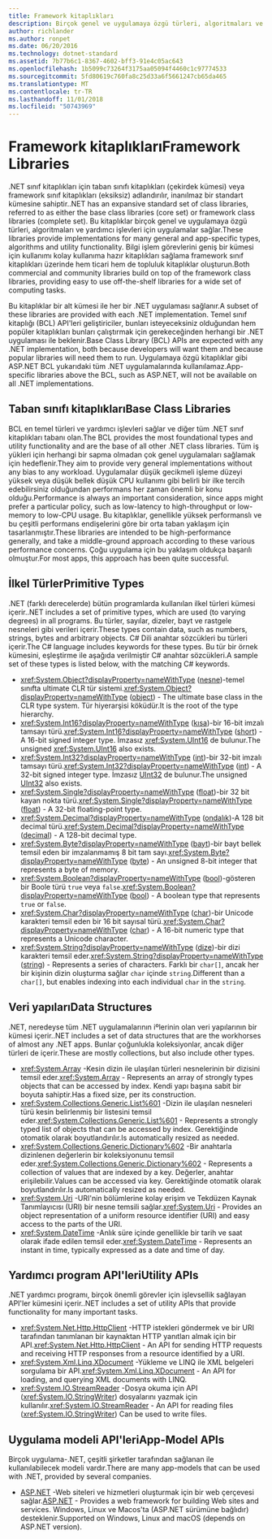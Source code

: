 ```yaml
---
title: Framework kitaplıkları
description: Birçok genel ve uygulamaya özgü türleri, algoritmaları ve yardımcı işlevleri için kitaplıkları uygulamaları nasıl sağladığını öğrenin.
author: richlander
ms.author: ronpet
ms.date: 06/20/2016
ms.technology: dotnet-standard
ms.assetid: 7b77b6c1-8367-4602-bff3-91e4c05ac643
ms.openlocfilehash: 1b5099c73264f3175aa05094f4460c1c97774533
ms.sourcegitcommit: 5fd80619c760fa8c25d33a6f5661247cb65da465
ms.translationtype: MT
ms.contentlocale: tr-TR
ms.lasthandoff: 11/01/2018
ms.locfileid: "50743969"
---
```

# <a name="framework-libraries"></a><span data-ttu-id="be4d5-103">Framework kitaplıkları</span><span class="sxs-lookup"><span data-stu-id="be4d5-103">Framework Libraries</span></span>

<span data-ttu-id="be4d5-104">.NET sınıf kitaplıkları için taban sınıfı kitaplıkları (çekirdek kümesi) veya framework sınıf kitaplıkları (eksiksiz) adlandırılır, inanılmaz bir standart kümesine sahiptir.</span><span class="sxs-lookup"><span data-stu-id="be4d5-104">.NET has an expansive standard set of class libraries, referred to as either the base class libraries (core set) or framework class libraries (complete set).</span></span> <span data-ttu-id="be4d5-105">Bu kitaplıklar birçok genel ve uygulamaya özgü türleri, algoritmaları ve yardımcı işlevleri için uygulamalar sağlar.</span><span class="sxs-lookup"><span data-stu-id="be4d5-105">These libraries provide implementations for many general and app-specific types, algorithms and utility functionality.</span></span> <span data-ttu-id="be4d5-106">Bilgi işlem görevlerini geniş bir kümesi için kullanımı kolay kullanıma hazır kitaplıkları sağlama framework sınıf kitaplıkları üzerinde hem ticari hem de topluluk kitaplıklar oluşturun.</span><span class="sxs-lookup"><span data-stu-id="be4d5-106">Both commercial and community libraries build on top of the framework class libraries, providing easy to use off-the-shelf libraries for a wide set of computing tasks.</span></span>

<span data-ttu-id="be4d5-107">Bu kitaplıklar bir alt kümesi ile her bir .NET uygulaması sağlanır.</span><span class="sxs-lookup"><span data-stu-id="be4d5-107">A subset of these libraries are provided with each .NET implementation.</span></span> <span data-ttu-id="be4d5-108">Temel sınıf kitaplığı (BCL) API'leri geliştiriciler, bunları isteyeceksiniz olduğundan hem popüler kitaplıkları bunları çalıştırmak için gerekeceğinden herhangi bir .NET uygulaması ile beklenir.</span><span class="sxs-lookup"><span data-stu-id="be4d5-108">Base Class Library (BCL) APIs are expected with any .NET implementation, both because developers will want them and because popular libraries will need them to run.</span></span> <span data-ttu-id="be4d5-109">Uygulamaya özgü kitaplıklar gibi ASP.NET BCL yukarıdaki tüm .NET uygulamalarında kullanılamaz.</span><span class="sxs-lookup"><span data-stu-id="be4d5-109">App-specific libraries above the BCL, such as ASP.NET, will not be available on all .NET implementations.</span></span>

## <a name="base-class-libraries"></a><span data-ttu-id="be4d5-110">Taban sınıfı kitaplıkları</span><span class="sxs-lookup"><span data-stu-id="be4d5-110">Base Class Libraries</span></span>

<span data-ttu-id="be4d5-111">BCL en temel türleri ve yardımcı işlevleri sağlar ve diğer tüm .NET sınıf kitaplıkları tabanı olan.</span><span class="sxs-lookup"><span data-stu-id="be4d5-111">The BCL provides the most foundational types and utility functionality and are the base of all other .NET class libraries.</span></span> <span data-ttu-id="be4d5-112">Tüm iş yükleri için herhangi bir sapma olmadan çok genel uygulamaları sağlamak için hedeflenir.</span><span class="sxs-lookup"><span data-stu-id="be4d5-112">They aim to provide very general implementations without any bias to any workload.</span></span> <span data-ttu-id="be4d5-113">Uygulamalar düşük gecikmeli işleme düzeyi yüksek veya düşük bellek düşük CPU kullanımı gibi belirli bir ilke tercih edebilirsiniz olduğundan performans her zaman önemli bir konu olduğu.</span><span class="sxs-lookup"><span data-stu-id="be4d5-113">Performance is always an important consideration, since apps might prefer a particular policy, such as low-latency to high-throughput or low-memory to low-CPU usage.</span></span> <span data-ttu-id="be4d5-114">Bu kitaplıklar, genellikle yüksek performanslı ve bu çeşitli performans endişelerini göre bir orta taban yaklaşım için tasarlanmıştır.</span><span class="sxs-lookup"><span data-stu-id="be4d5-114">These libraries are intended to be high-performance generally, and take a middle-ground approach according to these various performance concerns.</span></span> <span data-ttu-id="be4d5-115">Çoğu uygulama için bu yaklaşım oldukça başarılı olmuştur.</span><span class="sxs-lookup"><span data-stu-id="be4d5-115">For most apps, this approach has been quite successful.</span></span>

## <a name="primitive-types"></a><span data-ttu-id="be4d5-116">İlkel Türler</span><span class="sxs-lookup"><span data-stu-id="be4d5-116">Primitive Types</span></span>

<span data-ttu-id="be4d5-117">.NET (farklı derecelerde) bütün programlarda kullanılan ilkel türleri kümesi içerir.</span><span class="sxs-lookup"><span data-stu-id="be4d5-117">.NET includes a set of primitive types, which are used (to varying degrees) in all programs.</span></span> <span data-ttu-id="be4d5-118">Bu türler, sayılar, dizeler, bayt ve rastgele nesneleri gibi verileri içerir.</span><span class="sxs-lookup"><span data-stu-id="be4d5-118">These types contain data, such as numbers, strings, bytes and arbitrary objects.</span></span> <span data-ttu-id="be4d5-119">C# Dili anahtar sözcükleri bu türleri içerir.</span><span class="sxs-lookup"><span data-stu-id="be4d5-119">The C# language includes keywords for these types.</span></span> <span data-ttu-id="be4d5-120">Bu tür bir örnek kümesini, eşleştirme ile aşağıda verilmiştir C# anahtar sözcükleri.</span><span class="sxs-lookup"><span data-stu-id="be4d5-120">A sample set of these types is listed below, with the matching C# keywords.</span></span>

* <span data-ttu-id="be4d5-121"><xref:System.Object?displayProperty=nameWithType> ([nesne](../csharp/language-reference/keywords/object.md))-temel sınıfta ultimate CLR tür sistemi.</span><span class="sxs-lookup"><span data-stu-id="be4d5-121"><xref:System.Object?displayProperty=nameWithType> ([object](../csharp/language-reference/keywords/object.md)) - The ultimate base class in the CLR type system.</span></span> <span data-ttu-id="be4d5-122">Tür hiyerarşisi köküdür.</span><span class="sxs-lookup"><span data-stu-id="be4d5-122">It is the root of the type hierarchy.</span></span>
* <span data-ttu-id="be4d5-123"><xref:System.Int16?displayProperty=nameWithType> ([kısa](../csharp/language-reference/keywords/short.md))-bir 16-bit imzalı tamsayı türü.</span><span class="sxs-lookup"><span data-stu-id="be4d5-123"><xref:System.Int16?displayProperty=nameWithType> ([short](../csharp/language-reference/keywords/short.md)) - A 16-bit signed integer type.</span></span> <span data-ttu-id="be4d5-124">İmzasız <xref:System.UInt16> de bulunur.</span><span class="sxs-lookup"><span data-stu-id="be4d5-124">The unsigned <xref:System.UInt16> also exists.</span></span>
* <span data-ttu-id="be4d5-125"><xref:System.Int32?displayProperty=nameWithType> ([int](../csharp/language-reference/keywords/int.md))-bir 32-bit imzalı tamsayı türü.</span><span class="sxs-lookup"><span data-stu-id="be4d5-125"><xref:System.Int32?displayProperty=nameWithType> ([int](../csharp/language-reference/keywords/int.md)) - A 32-bit signed integer type.</span></span> <span data-ttu-id="be4d5-126">İmzasız [UInt32](../csharp/language-reference/keywords/uint.md) de bulunur.</span><span class="sxs-lookup"><span data-stu-id="be4d5-126">The unsigned [UInt32](../csharp/language-reference/keywords/uint.md) also exists.</span></span>
* <span data-ttu-id="be4d5-127"><xref:System.Single?displayProperty=nameWithType> ([float](../csharp/language-reference/keywords/float.md))-bir 32 bit kayan nokta türü.</span><span class="sxs-lookup"><span data-stu-id="be4d5-127"><xref:System.Single?displayProperty=nameWithType> ([float](../csharp/language-reference/keywords/float.md)) - A 32-bit floating-point type.</span></span>
* <span data-ttu-id="be4d5-128"><xref:System.Decimal?displayProperty=nameWithType> ([ondalık](../csharp/language-reference/keywords/decimal.md))-A 128 bit decimal türü.</span><span class="sxs-lookup"><span data-stu-id="be4d5-128"><xref:System.Decimal?displayProperty=nameWithType> ([decimal](../csharp/language-reference/keywords/decimal.md)) - A 128-bit decimal type.</span></span>
* <span data-ttu-id="be4d5-129"><xref:System.Byte?displayProperty=nameWithType> ([bayt](../csharp/language-reference/keywords/byte.md))-bir bayt bellek temsil eden bir imzalanmamış 8 bit tam sayı.</span><span class="sxs-lookup"><span data-stu-id="be4d5-129"><xref:System.Byte?displayProperty=nameWithType> ([byte](../csharp/language-reference/keywords/byte.md)) - An unsigned 8-bit integer that represents a byte of memory.</span></span>
* <span data-ttu-id="be4d5-130"><xref:System.Boolean?displayProperty=nameWithType> ([bool](../csharp/language-reference/keywords/bool.md))-gösteren bir Boole türü `true` veya `false`.</span><span class="sxs-lookup"><span data-stu-id="be4d5-130"><xref:System.Boolean?displayProperty=nameWithType> ([bool](../csharp/language-reference/keywords/bool.md)) - A boolean type that represents `true` or `false`.</span></span>
* <span data-ttu-id="be4d5-131"><xref:System.Char?displayProperty=nameWithType> ([char](../csharp/language-reference/keywords/char.md))-bir Unicode karakteri temsil eden bir 16 bit sayısal türü.</span><span class="sxs-lookup"><span data-stu-id="be4d5-131"><xref:System.Char?displayProperty=nameWithType> ([char](../csharp/language-reference/keywords/char.md)) - A 16-bit numeric type that represents a Unicode character.</span></span>
* <span data-ttu-id="be4d5-132"><xref:System.String?displayProperty=nameWithType> ([dize](../csharp/language-reference/keywords/string.md))-bir dizi karakteri temsil eder.</span><span class="sxs-lookup"><span data-stu-id="be4d5-132"><xref:System.String?displayProperty=nameWithType> ([string](../csharp/language-reference/keywords/string.md)) - Represents a series of characters.</span></span> <span data-ttu-id="be4d5-133">Farklı bir `char[]`, ancak her bir kişinin dizin oluşturma sağlar `char` içinde `string`.</span><span class="sxs-lookup"><span data-stu-id="be4d5-133">Different than a `char[]`, but enables indexing into each individual `char` in the `string`.</span></span>

## <a name="data-structures"></a><span data-ttu-id="be4d5-134">Veri yapıları</span><span class="sxs-lookup"><span data-stu-id="be4d5-134">Data Structures</span></span>

<span data-ttu-id="be4d5-135">.NET, neredeyse tüm .NET uygulamalarının iºlerinin olan veri yapılarının bir kümesi içerir.</span><span class="sxs-lookup"><span data-stu-id="be4d5-135">.NET includes a set of data structures that are the workhorses of almost any .NET apps.</span></span> <span data-ttu-id="be4d5-136">Bunlar çoğunlukla koleksiyonlar, ancak diğer türleri de içerir.</span><span class="sxs-lookup"><span data-stu-id="be4d5-136">These are mostly collections, but also include other types.</span></span>

*   <span data-ttu-id="be4d5-137"><xref:System.Array> -Kesin dizin ile ulaşılan türleri nesnelerinin bir dizisini temsil eder.</span><span class="sxs-lookup"><span data-stu-id="be4d5-137"><xref:System.Array> - Represents an array of strongly types objects that can be accessed by index.</span></span> <span data-ttu-id="be4d5-138">Kendi yapı başına sabit bir boyuta sahiptir.</span><span class="sxs-lookup"><span data-stu-id="be4d5-138">Has a fixed size, per its construction.</span></span>
*   <span data-ttu-id="be4d5-139"><xref:System.Collections.Generic.List%601> -Dizin ile ulaşılan nesneleri türü kesin belirlenmiş bir listesini temsil eder.</span><span class="sxs-lookup"><span data-stu-id="be4d5-139"><xref:System.Collections.Generic.List%601> - Represents a strongly typed list of objects that can be accessed by index.</span></span> <span data-ttu-id="be4d5-140">Gerektiğinde otomatik olarak boyutlandırılır.</span><span class="sxs-lookup"><span data-stu-id="be4d5-140">Is automatically resized as needed.</span></span>
*   <span data-ttu-id="be4d5-141"><xref:System.Collections.Generic.Dictionary%602> -Bir anahtarla dizinlenen değerlerin bir koleksiyonunu temsil eder.</span><span class="sxs-lookup"><span data-stu-id="be4d5-141"><xref:System.Collections.Generic.Dictionary%602> - Represents a collection of values that are indexed by a key.</span></span> <span data-ttu-id="be4d5-142">Değerler, anahtar erişilebilir.</span><span class="sxs-lookup"><span data-stu-id="be4d5-142">Values can be accessed via key.</span></span> <span data-ttu-id="be4d5-143">Gerektiğinde otomatik olarak boyutlandırılır.</span><span class="sxs-lookup"><span data-stu-id="be4d5-143">Is automatically resized as needed.</span></span>
*   <span data-ttu-id="be4d5-144"><xref:System.Uri> -URI'nin bölümlerine kolay erişim ve Tekdüzen Kaynak Tanımlayıcısı (URI) bir nesne temsili sağlar.</span><span class="sxs-lookup"><span data-stu-id="be4d5-144"><xref:System.Uri> - Provides an object representation of a uniform resource identifier (URI) and easy access to the parts of the URI.</span></span>
*   <span data-ttu-id="be4d5-145"><xref:System.DateTime> -Anlık süre içinde genellikle bir tarih ve saat olarak ifade edilen temsil eder.</span><span class="sxs-lookup"><span data-stu-id="be4d5-145"><xref:System.DateTime> - Represents an instant in time, typically expressed as a date and time of day.</span></span>

## <a name="utility-apis"></a><span data-ttu-id="be4d5-146">Yardımcı program API'leri</span><span class="sxs-lookup"><span data-stu-id="be4d5-146">Utility APIs</span></span>

<span data-ttu-id="be4d5-147">.NET yardımcı programı, birçok önemli görevler için işlevsellik sağlayan API'ler kümesini içerir.</span><span class="sxs-lookup"><span data-stu-id="be4d5-147">.NET includes a set of utility APIs that provide functionality for many important tasks.</span></span>

*   <span data-ttu-id="be4d5-148"><xref:System.Net.Http.HttpClient> -HTTP istekleri göndermek ve bir URI tarafından tanımlanan bir kaynaktan HTTP yanıtları almak için bir API.</span><span class="sxs-lookup"><span data-stu-id="be4d5-148"><xref:System.Net.Http.HttpClient> - An API for sending HTTP requests and receiving HTTP responses from a resource identified by a URI.</span></span>
*   <span data-ttu-id="be4d5-149"><xref:System.Xml.Linq.XDocument> -Yükleme ve LINQ ile XML belgeleri sorgulama bir API.</span><span class="sxs-lookup"><span data-stu-id="be4d5-149"><xref:System.Xml.Linq.XDocument> - An API for loading, and querying XML documents with LINQ.</span></span>
*   <span data-ttu-id="be4d5-150"><xref:System.IO.StreamReader> -Dosya okuma için API (<xref:System.IO.StringWriter>) dosyalarını yazmak için kullanılır.</span><span class="sxs-lookup"><span data-stu-id="be4d5-150"><xref:System.IO.StreamReader> - An API for reading files (<xref:System.IO.StringWriter>) Can be used to write files.</span></span>

## <a name="app-model-apis"></a><span data-ttu-id="be4d5-151">Uygulama modeli API'leri</span><span class="sxs-lookup"><span data-stu-id="be4d5-151">App-Model APIs</span></span>

<span data-ttu-id="be4d5-152">Birçok uygulama-.NET, çeşitli şirketler tarafından sağlanan ile kullanılabilecek modeli vardır.</span><span class="sxs-lookup"><span data-stu-id="be4d5-152">There are many app-models that can be used with .NET, provided by several companies.</span></span>

*   <span data-ttu-id="be4d5-153">[ASP.NET](https://www.asp.net) -Web siteleri ve hizmetleri oluşturmak için bir web çerçevesi sağlar.</span><span class="sxs-lookup"><span data-stu-id="be4d5-153">[ASP.NET](https://www.asp.net) - Provides a web framework for building Web sites and services.</span></span> <span data-ttu-id="be4d5-154">Windows, Linux ve Macos'ta (ASP.NET sürümüne bağlıdır) desteklenir.</span><span class="sxs-lookup"><span data-stu-id="be4d5-154">Supported on Windows, Linux and macOS (depends on ASP.NET version).</span></span>
